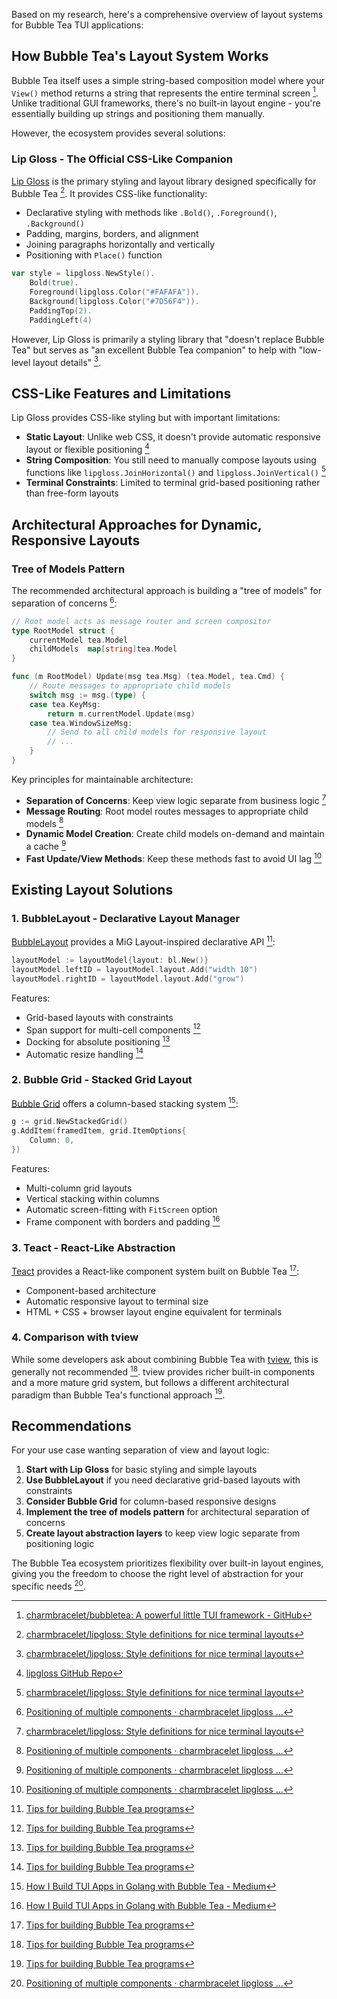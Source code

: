 Based on my research, here's a comprehensive overview of layout systems for Bubble Tea TUI applications:

## How Bubble Tea's Layout System Works

Bubble Tea itself uses a simple string-based composition model where your ```View()``` method returns a string that represents the entire terminal screen [^1]. Unlike traditional GUI frameworks, there's no built-in layout engine - you're essentially building up strings and positioning them manually.

However, the ecosystem provides several solutions:

### Lip Gloss - The Official CSS-Like Companion

[Lip Gloss](https://github.com/charmbracelet/lipgloss) is the primary styling and layout library designed specifically for Bubble Tea [^2]. It provides CSS-like functionality:

- Declarative styling with methods like ```.Bold()```, ```.Foreground()```, ```.Background()```
- Padding, margins, borders, and alignment
- Joining paragraphs horizontally and vertically
- Positioning with ```Place()``` function

```go
var style = lipgloss.NewStyle().
    Bold(true).
    Foreground(lipgloss.Color("#FAFAFA")).
    Background(lipgloss.Color("#7D56F4")).
    PaddingTop(2).
    PaddingLeft(4)
```

However, Lip Gloss is primarily a styling library that "doesn't replace Bubble Tea" but serves as "an excellent Bubble Tea companion" to help with "low-level layout details" [^2].

## CSS-Like Features and Limitations

Lip Gloss provides CSS-like styling but with important limitations:

- **Static Layout**: Unlike web CSS, it doesn't provide automatic responsive layout or flexible positioning [^3]
- **String Composition**: You still need to manually compose layouts using functions like ```lipgloss.JoinHorizontal()``` and ```lipgloss.JoinVertical()``` [^2]
- **Terminal Constraints**: Limited to terminal grid-based positioning rather than free-form layouts

## Architectural Approaches for Dynamic, Responsive Layouts

### Tree of Models Pattern

The recommended architectural approach is building a "tree of models" for separation of concerns [^4]:

```go
// Root model acts as message router and screen compositor
type RootModel struct {
    currentModel tea.Model
    childModels  map[string]tea.Model
}

func (m RootModel) Update(msg tea.Msg) (tea.Model, tea.Cmd) {
    // Route messages to appropriate child models
    switch msg := msg.(type) {
    case tea.KeyMsg:
        return m.currentModel.Update(msg)
    case tea.WindowSizeMsg:
        // Send to all child models for responsive layout
        // ...
    }
}
```

Key principles for maintainable architecture:

- **Separation of Concerns**: Keep view logic separate from business logic [^5]
- **Message Routing**: Root model routes messages to appropriate child models [^4]
- **Dynamic Model Creation**: Create child models on-demand and maintain a cache [^4]
- **Fast Update/View Methods**: Keep these methods fast to avoid UI lag [^4]

## Existing Layout Solutions

### 1. BubbleLayout - Declarative Layout Manager

[BubbleLayout](https://github.com/winder/bubblelayout) provides a MiG Layout-inspired declarative API [^6]:

```go
layoutModel := layoutModel{layout: bl.New()}
layoutModel.leftID = layoutModel.layout.Add("width 10")
layoutModel.rightID = layoutModel.layout.Add("grow")
```

Features:
- Grid-based layouts with constraints
- Span support for multi-cell components [^6]
- Docking for absolute positioning [^6]
- Automatic resize handling [^6]

### 2. Bubble Grid - Stacked Grid Layout

[Bubble Grid](https://github.com/shahar3/bubble-grid) offers a column-based stacking system [^7]:

```go
g := grid.NewStackedGrid()
g.AddItem(framedItem, grid.ItemOptions{
    Column: 0,
})
```

Features:
- Multi-column grid layouts
- Vertical stacking within columns
- Automatic screen-fitting with ```FitScreen``` option
- Frame component with borders and padding [^7]

### 3. Teact - React-Like Abstraction

[Teact](https://github.com/mieubrisse/teact) provides a React-like component system built on Bubble Tea [^8]:

- Component-based architecture
- Automatic responsive layout to terminal size
- HTML + CSS + browser layout engine equivalent for terminals

### 4. Comparison with tview

While some developers ask about combining Bubble Tea with [tview](https://github.com/rivo/tview), this is generally not recommended [^9]. tview provides richer built-in components and a more mature grid system, but follows a different architectural paradigm than Bubble Tea's functional approach [^10].

## Recommendations

For your use case wanting separation of view and layout logic:

1. **Start with Lip Gloss** for basic styling and simple layouts
2. **Use BubbleLayout** if you need declarative grid-based layouts with constraints
3. **Consider Bubble Grid** for column-based responsive designs
4. **Implement the tree of models pattern** for architectural separation of concerns
5. **Create layout abstraction layers** to keep view logic separate from positioning logic

The Bubble Tea ecosystem prioritizes flexibility over built-in layout engines, giving you the freedom to choose the right level of abstraction for your specific needs [^4].

[^1]: [charmbracelet/bubbletea: A powerful little TUI framework - GitHub](https://github.com/charmbracelet/bubbletea#:~:text=Bubbles%3A%20Common,terminal%20applications.)
[^2]: [charmbracelet/lipgloss: Style definitions for nice terminal layouts](https://github.com/charmbracelet/lipgloss#:~:text=Lip%20Gloss,Lip%20Gloss.)
[^3]: [lipgloss GitHub Repo](https://github.com/charmbracelet/lipgloss#:~:text=%60%60%20_Note%3A_,and%20ANSI-aware)
[^4]: [Positioning of multiple components · charmbracelet lipgloss ...](https://github.com/charmbracelet/lipgloss/discussions/288#:~:text=I%20think,the%20library.)
[^5]: [charmbracelet/lipgloss: Style definitions for nice terminal layouts](https://github.com/charmbracelet/lipgloss#:~:text=Joining%20Paragraphs.,edges%20lipgloss.)
[^6]: [Tips for building Bubble Tea programs](https://leg100.github.io/en/posts/building-bubbletea-programs/#:~:text=%28https%3A//pkg.go.dev/github.com/charmbracelet/bubbletea%23Sequence%29.%20And,screen%20com)
[^7]: [How I Build TUI Apps in Golang with Bubble Tea - Medium](https://medium.com/devdotcom/how-i-build-tui-apps-in-golang-with-bubble-tea-c92dc7b56481#:~:text=I%20love,extend.%20Getting)
[^8]: [Tips for building Bubble Tea programs](https://leg100.github.io/en/posts/building-bubbletea-programs/#:~:text=at%20startup,widths%20for)
[^9]: [Tips for building Bubble Tea programs](https://leg100.github.io/en/posts/building-bubbletea-programs/#:~:text=model%3A%20%21%5Btree,the%20thousands)
[^10]: [Tips for building Bubble Tea programs](https://leg100.github.io/en/posts/building-bubbletea-programs/#:~:text=fast%20Bubble,etc%20//&text=var%20cmd,messages%20as)
[^11]: [bubblelayout GitHub Repo](https://github.com/winder/bubblelayout#:~:text=flat-square%22%3E%20%3C/a%3E,bl%20%22gith)
[^12]: [bubblelayout GitHub Repo](https://github.com/winder/bubblelayout#:~:text=10%22%29%20layoutModel.rightID,%21%5BSpans%20example)
[^13]: [bubblelayout GitHub Repo](https://github.com/winder/bubblelayout#:~:text=%22%29%20%60%60%60,1%3A10%22%29%20layout.Add%28)
[^14]: [bubblelayout GitHub Repo](https://github.com/winder/bubblelayout#:~:text=BubbleMayoutMsg%60%20updates%3A,An%20alternative)
[^15]: [GitHub - shahar3/bubble-grid: A stacked grid layout library for Bubble...](https://github.com/shahar3/bubble-grid#:~:text=A%20flexible,and%20padding.)
[^16]: [bubble-grid GitHub Repo](https://github.com/shahar3/bubble-grid#:~:text=%3Cp%20align%3D%22center%22%3E,%28%20%22github.com/shahar3/bubble)
[^17]: [GitHub - mieubrisse/teact: A React-like component/layout framework...](https://github.com/mieubrisse/teact#:~:text=Teact%20is,the%20terminal.)
[^18]: [Is it possibe to combine bubbletea and tview together? : r/golang - Reddit](https://www.reddit.com/r/golang/comments/151zwx3/is_it_possibe_to_combine_bubbletea_and_tview/#:~:text=I%20am,make%20this)
[^19]: [TUI - recommendations? : r/golang - Reddit](https://www.reddit.com/r/golang/comments/1fgvu6y/tui_recommendations/#:~:text=%2B1%20for,candy-prompt-sugar.%20I%27d)
[^20]: [Tips for building Bubble Tea programs](https://leg100.github.io/en/posts/building-bubbletea-programs/#:~:text=However%2C%20Bubble,complexity%20that)
